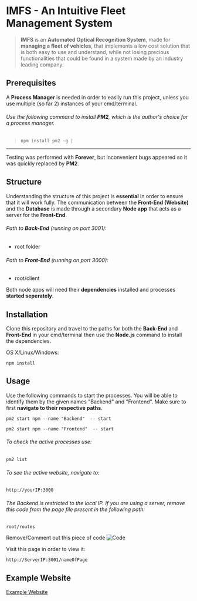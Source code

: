 # IMFS - An Intuitive Fleet Management System
>**IMFS** is an **Automated Optical Recognition System**, made for **managing a fleet of vehicles**, that implements a low cost solution that is both easy to use and understand, while not losing precious functionalities that could be found in a system made by an industry leading company.

## Prerequisites
A **Process Manager** is needed in order to easily run this project, unless you use multiple (so far 2) instances of your cmd/terminal.

###### Use the following command to install **PM2**, which is the author's choice for a process manager. 

> `npm install pm2 -g |`

****
Testing was performed with **Forever**, but inconvenient bugs appeared so it was quickly replaced by **PM2**.

## Structure
Understanding the structure of this project is **essential** in order to ensure that it will work fully. The communication between the **Front-End (Website)** and the **Database** is made through a secondary **Node app** that acts as a server for the **Front-End**.

###### Path to **Back-End** (running on port 3001):
- root folder

###### Path to **Front-End** (running on port 3000):
- root/client

Both node apps will need their **dependencies** installed and processes **started seperately**.

## Installation
Clone this repository and travel to the paths for both the **Back-End** and **Front-End** in your cmd/terminal then use the **Node.js** command to install the dependencies.

OS X/Linux/Windows:

	npm install

## Usage
Use the following commands to start the processes. You will be able to identify them by the given names "Backend" and "Frontend". Make sure to first **navigate to their respective paths**.

    pm2 start npm --name "Backend"  -- start

    pm2 start npm --name "Frontend"  -- start 
    
###### To check the active processes use:

	pm2 list
    
###### To see the active website, navigate to:

	http://yourIP:3000
    
###### The Backend is restricted to the local IP. If you are using a server, remove this code from the page file present in the following path:

	root/routes
    
Remove/Comment out this piece of code
![Code](https://i.imgur.com/FSWMrgJ.png)

Visit this page in order to view it:

	http://ServerIP:3001/nameOfPage

## Example Website
[Example Website](http://159.69.217.98:3000/)
